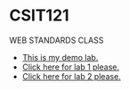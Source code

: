 # CSIT121
WEB STANDARDS CLASS
<ul>
<li> <a href="practice/demo.html">This is my demo lab.</a></li>
<li> <a href="lab01/aboutme.html"> Click here for lab 1 please.</a> </li>
<li> <a href="lab02/index.html">Click here for lab 2 please. </a> </li>



  
</ul>
